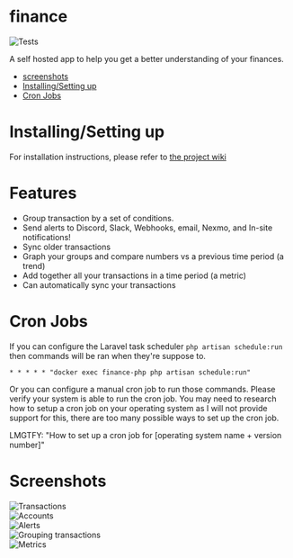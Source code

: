 # finance
![Tests](https://github.com/austinkregel/finance/workflows/Tests/badge.svg)

A self hosted app to help you get a better understanding of your finances.
 - [screenshots](#screenshots)
 - [Installing/Setting up](#installing-setting-up)
 - [Cron Jobs](#cron-jobs)
 
 
# Installing/Setting up
 For installation instructions, please refer to [the project wiki](https://github.com/austinkregel/finance/wiki/Before-you-begin)
 
# Features
 - Group transaction by a set of conditions.
 - Send alerts to Discord, Slack, Webhooks, email, Nexmo, and In-site notifications!
 - Sync older transactions
 - Graph your groups and compare numbers vs a previous time period (a trend)
 - Add together all your transactions in a time period (a metric)
 - Can automatically sync your transactions

# Cron Jobs
If you can configure the Laravel task scheduler `php artisan schedule:run` then commands will be ran when they're suppose to.
```cron
* * * * * "docker exec finance-php php artisan schedule:run"
```
Or you can configure a manual cron job to run those commands. Please verify your system is able to run the cron job. You may need to research how to setup a cron job on your operating system as I will not provide support for this, there are too many possible ways to set up the cron job.

LMGTFY: "How to set up a cron job for [operating system name + version number]"

# Screenshots
![Transactions](transactions-page.PNG)  
![Accounts](accounts.PNG)  
![Alerts](alerts.PNG)  
![Grouping transactions](groupings.PNG)  
![Metrics](metrics.PNG)
